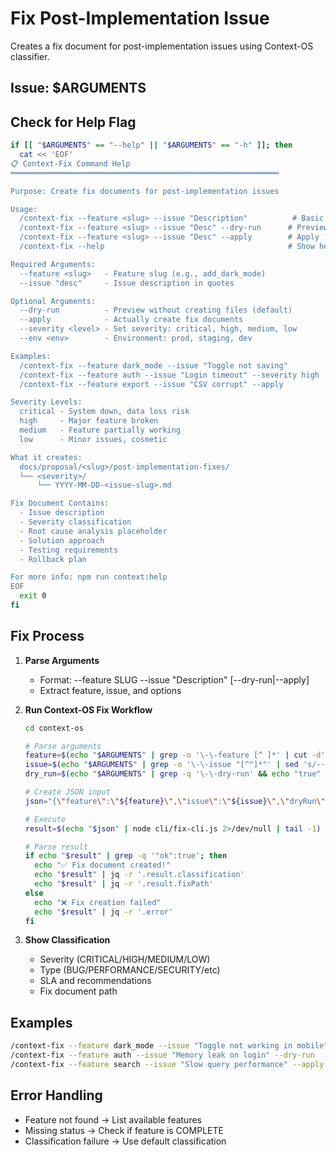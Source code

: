 # Fix Post-Implementation Issue

Creates a fix document for post-implementation issues using Context-OS classifier.

## Issue: $ARGUMENTS

## Check for Help Flag

```bash
if [[ "$ARGUMENTS" == "--help" || "$ARGUMENTS" == "-h" ]]; then
  cat << 'EOF'
📋 Context-Fix Command Help
════════════════════════════════════════════════════════════

Purpose: Create fix documents for post-implementation issues

Usage:
  /context-fix --feature <slug> --issue "Description"          # Basic
  /context-fix --feature <slug> --issue "Desc" --dry-run      # Preview
  /context-fix --feature <slug> --issue "Desc" --apply        # Apply
  /context-fix --help                                         # Show help

Required Arguments:
  --feature <slug>   - Feature slug (e.g., add_dark_mode)
  --issue "desc"     - Issue description in quotes

Optional Arguments:
  --dry-run          - Preview without creating files (default)
  --apply            - Actually create fix documents
  --severity <level> - Set severity: critical, high, medium, low
  --env <env>        - Environment: prod, staging, dev

Examples:
  /context-fix --feature dark_mode --issue "Toggle not saving"
  /context-fix --feature auth --issue "Login timeout" --severity high
  /context-fix --feature export --issue "CSV corrupt" --apply

Severity Levels:
  critical - System down, data loss risk
  high     - Major feature broken
  medium   - Feature partially working
  low      - Minor issues, cosmetic

What it creates:
  docs/proposal/<slug>/post-implementation-fixes/
  └── <severity>/
      └── YYYY-MM-DD-<issue-slug>.md

Fix Document Contains:
  - Issue description
  - Severity classification
  - Root cause analysis placeholder
  - Solution approach
  - Testing requirements
  - Rollback plan

For more info: npm run context:help
EOF
  exit 0
fi
```

## Fix Process

1. **Parse Arguments**
   - Format: --feature SLUG --issue "Description" [--dry-run|--apply]
   - Extract feature, issue, and options

2. **Run Context-OS Fix Workflow**
   ```bash
   cd context-os
   
   # Parse arguments
   feature=$(echo "$ARGUMENTS" | grep -o '\-\-feature [^ ]*' | cut -d' ' -f2)
   issue=$(echo "$ARGUMENTS" | grep -o '\-\-issue "[^"]*"' | sed 's/--issue //' | tr -d '"')
   dry_run=$(echo "$ARGUMENTS" | grep -q '\-\-dry-run' && echo "true" || echo "false")
   
   # Create JSON input
   json="{\"feature\":\"${feature}\",\"issue\":\"${issue}\",\"dryRun\":${dry_run},\"autoConfirm\":true}"
   
   # Execute
   result=$(echo "$json" | node cli/fix-cli.js 2>/dev/null | tail -1)
   
   # Parse result
   if echo "$result" | grep -q '"ok":true'; then
     echo "✅ Fix document created!"
     echo "$result" | jq -r '.result.classification'
     echo "$result" | jq -r '.result.fixPath'
   else
     echo "❌ Fix creation failed"
     echo "$result" | jq -r '.error'
   fi
   ```

3. **Show Classification**
   - Severity (CRITICAL/HIGH/MEDIUM/LOW)
   - Type (BUG/PERFORMANCE/SECURITY/etc)
   - SLA and recommendations
   - Fix document path

## Examples

```bash
/context-fix --feature dark_mode --issue "Toggle not working in mobile"
/context-fix --feature auth --issue "Memory leak on login" --dry-run
/context-fix --feature search --issue "Slow query performance" --apply
```

## Error Handling

- Feature not found → List available features
- Missing status → Check if feature is COMPLETE
- Classification failure → Use default classification